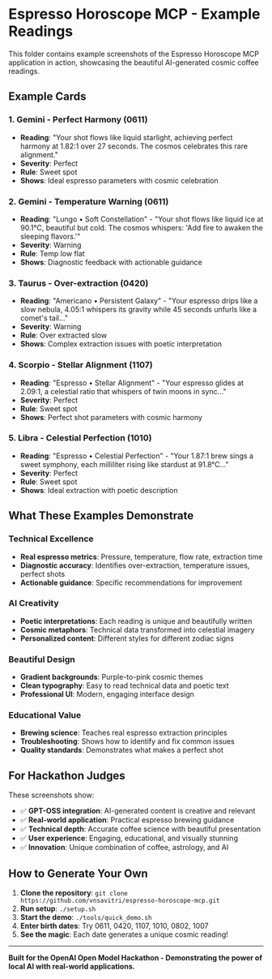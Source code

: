 # Espresso Horoscope MCP - Example Readings

This folder contains example screenshots of the Espresso Horoscope MCP application in action, showcasing the beautiful AI-generated cosmic coffee readings.

## Example Cards

### 1. Gemini - Perfect Harmony (0611)
- **Reading**: "Your shot flows like liquid starlight, achieving perfect harmony at 1.82:1 over 27 seconds. The cosmos celebrates this rare alignment."
- **Severity**: Perfect
- **Rule**: Sweet spot
- **Shows**: Ideal espresso parameters with cosmic celebration

### 2. Gemini - Temperature Warning (0611)
- **Reading**: "Lungo • Soft Constellation" - "Your shot flows like liquid ice at 90.1°C, beautiful but cold. The cosmos whispers: 'Add fire to awaken the sleeping flavors.'"
- **Severity**: Warning
- **Rule**: Temp low flat
- **Shows**: Diagnostic feedback with actionable guidance

### 3. Taurus - Over-extraction (0420)
- **Reading**: "Americano • Persistent Galaxy" - "Your espresso drips like a slow nebula, 4.05:1 whispers its gravity while 45 seconds unfurls like a comet's tail..."
- **Severity**: Warning
- **Rule**: Over extracted slow
- **Shows**: Complex extraction issues with poetic interpretation

### 4. Scorpio - Stellar Alignment (1107)
- **Reading**: "Espresso • Stellar Alignment" - "Your espresso glides at 2.09:1, a celestial ratio that whispers of twin moons in sync..."
- **Severity**: Perfect
- **Rule**: Sweet spot
- **Shows**: Perfect shot parameters with cosmic harmony

### 5. Libra - Celestial Perfection (1010)
- **Reading**: "Espresso • Celestial Perfection" - "Your 1.87:1 brew sings a sweet symphony, each milliliter rising like stardust at 91.8°C..."
- **Severity**: Perfect
- **Rule**: Sweet spot
- **Shows**: Ideal extraction with poetic description

## What These Examples Demonstrate

### Technical Excellence
- **Real espresso metrics**: Pressure, temperature, flow rate, extraction time
- **Diagnostic accuracy**: Identifies over-extraction, temperature issues, perfect shots
- **Actionable guidance**: Specific recommendations for improvement

### AI Creativity
- **Poetic interpretations**: Each reading is unique and beautifully written
- **Cosmic metaphors**: Technical data transformed into celestial imagery
- **Personalized content**: Different styles for different zodiac signs

### Beautiful Design
- **Gradient backgrounds**: Purple-to-pink cosmic themes
- **Clean typography**: Easy to read technical data and poetic text
- **Professional UI**: Modern, engaging interface design

### Educational Value
- **Brewing science**: Teaches real espresso extraction principles
- **Troubleshooting**: Shows how to identify and fix common issues
- **Quality standards**: Demonstrates what makes a perfect shot

## For Hackathon Judges

These screenshots show:
- ✅ **GPT-OSS integration**: AI-generated content is creative and relevant
- ✅ **Real-world application**: Practical espresso brewing guidance
- ✅ **Technical depth**: Accurate coffee science with beautiful presentation
- ✅ **User experience**: Engaging, educational, and visually stunning
- ✅ **Innovation**: Unique combination of coffee, astrology, and AI

## How to Generate Your Own

1. **Clone the repository**: `git clone https://github.com/vnsavitri/espresso-horoscope-mcp.git`
2. **Run setup**: `./setup.sh`
3. **Start the demo**: `./tools/quick_demo.sh`
4. **Enter birth dates**: Try 0611, 0420, 1107, 1010, 0802, 1007
5. **See the magic**: Each date generates a unique cosmic reading!

---

**Built for the OpenAI Open Model Hackathon - Demonstrating the power of local AI with real-world applications.**
